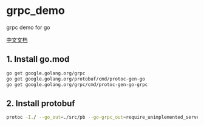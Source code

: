 # grpc_demo
grpc demo for go

[中文文档](https://zhuanlan.zhihu.com/p/1893702967716213732)

## 1. Install go.mod

```bash 
go get google.golang.org/grpc
go get google.golang.org/protobuf/cmd/protoc-gen-go
go get google.golang.org/grpc/cmd/protoc-gen-go-grpc
```
## 2. Install protobuf

```bash
protoc -I./ --go_out=./src/pb --go-grpc_out=require_unimplemented_servers=false:./src/pb ./src/protofiles/helloworld.proto
```
